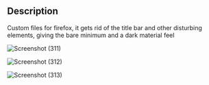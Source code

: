 ## Description

Custom files for firefox, it gets rid of the title bar and other disturbing elements, giving the bare minimum and a dark material feel

![Screenshot (311)](https://github.com/himangshusingh/firefox_custom/assets/71934967/dc934294-818c-499c-a49b-ad017221bb51)

![Screenshot (312)](https://github.com/himangshusingh/firefox_custom/assets/71934967/887c6f0a-2e62-4820-9864-42893eb0b55c)

![Screenshot (313)](https://github.com/himangshusingh/firefox_custom/assets/71934967/58800fe8-9222-4af7-b2e5-f6282ef37552)
